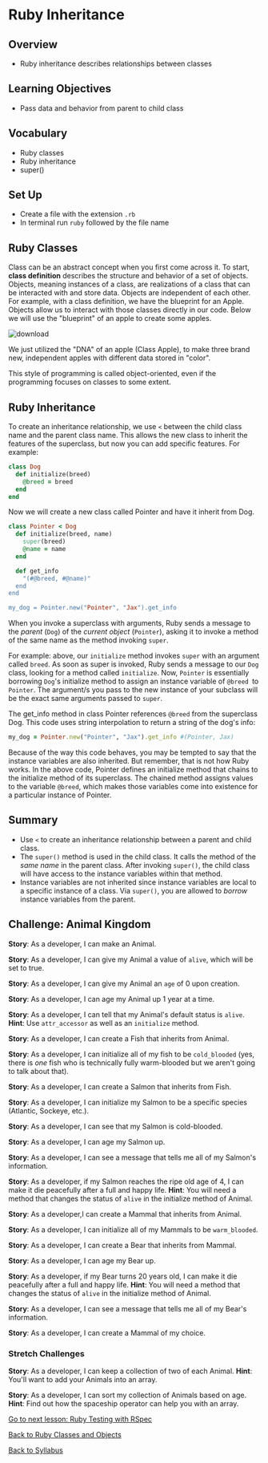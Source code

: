 # Ruby Inheritance

## Overview
- Ruby inheritance describes relationships between classes

## Learning Objectives
- Pass data and behavior from parent to child class

## Vocabulary
- Ruby classes
- Ruby inheritance
- super()

## Set Up
- Create a file with the extension `.rb`
- In terminal run `ruby` followed by the file name

## Ruby Classes
Class can be an abstract concept when you first come across it. To start, **class definition** describes the structure and behavior of a set of objects. Objects, meaning instances of a class, are realizations of a class that can be interacted with and store data. Objects are independent of each other. For example, with a class definition, we have the blueprint for an Apple. Objects allow us to interact with those classes directly in our code. Below we will use the "blueprint" of an apple to create some apples.

<img src="https://i.ibb.co/TRdWxFp/download.jpg" alt="download" border="0">

We just utilized the "DNA" of an apple (Class Apple), to make three brand new, independent apples with different data stored in "color".

This style of programming is called object-oriented, even if the programming focuses on classes to some extent.

## Ruby Inheritance
To create an inheritance relationship, we use `<` between the child class name and the parent class name. This allows the new class to inherit the features of the superclass, but now you can add specific features. For example:

```ruby
class Dog  
  def initialize(breed)  
    @breed = breed  
  end  
end
```
Now we will create a new class called Pointer and have it inherit from Dog.

```ruby
class Pointer < Dog  
  def initialize(breed, name)  
    super(breed)  
    @name = name  
  end  

  def get_info  
    "(#@breed, #@name)"  
  end  
end

my_dog = Pointer.new("Pointer", "Jax").get_info
```

When you invoke a superclass with arguments, Ruby sends a message to the *parent* (`Dog`) of the *current object* (`Pointer`), asking it to invoke a method of the same name as the method invoking `super`.

For example: above, our `initialize` method invokes `super` with an argument called `breed`. As soon as super is invoked, Ruby sends a message to our `Dog` class, looking for a method called `initialize`. Now, `Pointer` is essentially borrowing `Dog`'s initialize method to assign an instance variable of `@breed `to `Pointer`. The argument/s you pass to the new instance of your subclass will be the exact same arguments passed to `super`.

The get_info method in class Pointer references `@breed` from the superclass Dog. This code uses string interpolation to return a string of the dog's info:

```ruby
my_dog = Pointer.new("Pointer", "Jax").get_info #(Pointer, Jax)
```

Because of the way this code behaves, you may be tempted to say that the instance variables are also inherited. But remember, that is not how Ruby works. In the above code, Pointer defines an initialize method that chains to the initialize method of its superclass. The chained method assigns values to the variable `@breed`, which makes those variables come into existence for a particular instance of Pointer.

## Summary
- Use `<` to create an inheritance relationship between a parent and child class.
- The `super()` method is used in the child class. It calls the method of the _same name_ in the parent class. After invoking `super()`, the child class will have access to the instance variables within that method.
- Instance variables are not inherited since instance variables are local to a specific instance of a class. Via `super()`, you are allowed to _borrow_ instance variables from the parent.


## Challenge: Animal Kingdom
**Story**: As a developer, I can make an Animal.

**Story**: As a developer, I can give my Animal a value of `alive`, which will be set to true.

**Story**: As a developer, I can give my Animal an `age` of 0 upon creation.

**Story**: As a developer, I can age my Animal up 1 year at a time.

**Story**: As a developer, I can tell that my Animal's default status is `alive`.
**Hint**: Use `attr_accessor` as well as an `initialize` method.

**Story**: As a developer, I can create a Fish that inherits from Animal.

**Story**: As a developer, I can initialize all of my fish to be `cold_blooded` (yes, there is _one_ fish who is technically fully warm-blooded but we aren't going to talk about that).

**Story**: As a developer, I can create a Salmon that inherits from Fish.

**Story**: As a developer, I can initialize my Salmon to be a specific species (Atlantic, Sockeye, etc.).

**Story**: As a developer, I can see that my Salmon is cold-blooded.

**Story**: As a developer, I can age my Salmon up.

**Story**: As a developer, I can see a message that tells me all of my Salmon's information.

**Story**: As a developer, if my Salmon reaches the ripe old age of 4, I can make it die peacefully after a full and happy life.
**Hint**: You will need a method that changes the status of `alive` in the initialize method of Animal.

**Story**: As a developer,I can create a Mammal that inherits from Animal.

**Story**: As a developer, I can initialize all of my Mammals to be `warm_blooded`.

**Story**: As a developer, I can create a Bear that inherits from Mammal.

**Story**: As a developer, I can age my Bear up.

**Story**: As a developer, if my Bear turns 20 years old, I can make it die peacefully after a full and happy life.
**Hint**: You will need a method that changes the status of `alive` in the initialize method of Animal.

**Story**: As a developer, I can see a message that tells me all of my Bear's information.

**Story**: As a developer, I can create a Mammal of my choice.

### Stretch Challenges

**Story**: As a developer, I can keep a collection of two of each Animal.
**Hint**:	You'll want to add your Animals into an array.

**Story**: As a developer, I can sort my collection of Animals based on age.
**Hint**: Find out how the spaceship operator can help you with an array.

[ Go to next lesson: Ruby Testing with RSpec ](./rspec.md)

[ Back to Ruby Classes and Objects ](./classes_objects.md)

[ Back to Syllabus ](../README.md#unit-four-ruby)
